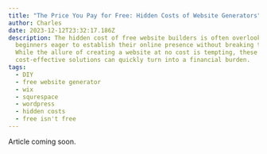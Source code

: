 ```yaml
---
title: "The Price You Pay for Free: Hidden Costs of Website Generators"
author: Charles
date: 2023-12-12T23:32:17.186Z
description: The hidden cost of free website builders is often overlooked by
  beginners eager to establish their online presence without breaking the bank.
  While the allure of creating a website at no cost is tempting, these seemingly
  cost-effective solutions can quickly turn into a financial burden.
tags:
  - DIY
  - free website generator
  - wix
  - squrespace
  - wordpress
  - hidden costs
  - free isn't free
---
```

Article coming soon.